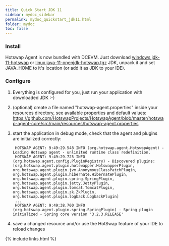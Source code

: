```yaml
---
title: Quick Start JDK 11
sidebar: mydoc_sidebar
permalink: mydoc_quickstart_jdk11.html
folder: mydoc
toc: false
---
```

### Install
Hotswap Agent is now bundled with DCEVM. Just download 
[windows jdk-11-hotswap](https://github.com/HotswapProjects/openjdk-jdk11/releases/download/dcevm-11.0.beta/jdk-11-hotswap.zip)
or [linux java-11-openjdk-hotswap.tgz](https://github.com/HotswapProjects/openjdk-jdk11/releases/download/dcevm-11.0.beta/java-11-openjdk-hotswap.tgz) 
JDK, unpack it and set JAVA_HOME to it's location (or add it as JDK to your IDE).

### Configure
1. Everything is configured for you, just run your application with downloaded JDK :-)
1. (optional) create a file named "hotswap-agent.properties" inside your resources directory, see available properties and
  default values: <https://github.com/HotswapProjects/HotswapAgent/blob/master/hotswap-agent-core/src/main/resources/hotswap-agent.properties>
1. start the application in debug mode, check that the agent and plugins are initialized correctly:

        HOTSWAP AGENT: 9:49:29.548 INFO (org.hotswap.agent.HotswapAgent) - Loading Hotswap agent - unlimited runtime class redefinition.
        HOTSWAP AGENT: 9:49:29.725 INFO (org.hotswap.agent.config.PluginRegistry) - Discovered plugins: [org.hotswap.agent.plugin.hotswapper.HotswapperPlugin, org.hotswap.agent.plugin.jvm.AnonymousClassPatchPlugin, org.hotswap.agent.plugin.hibernate.HibernatePlugin, org.hotswap.agent.plugin.spring.SpringPlugin, org.hotswap.agent.plugin.jetty.JettyPlugin, org.hotswap.agent.plugin.tomcat.TomcatPlugin, org.hotswap.agent.plugin.zk.ZkPlugin, org.hotswap.agent.plugin.logback.LogbackPlugin]
        ...
        HOTSWAP AGENT: 9:49:38.700 INFO (org.hotswap.agent.plugin.spring.SpringPlugin) - Spring plugin initialized - Spring core version '3.2.3.RELEASE'
1. save a changed resource and/or use the HotSwap feature of your IDE to reload changes

{% include links.html %}
